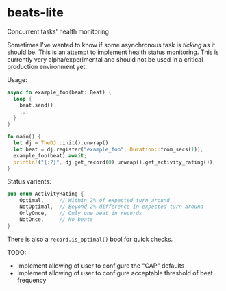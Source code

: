 # beats-lite
Concurrent tasks' health monitoring

Sometimes I've wanted to know if some asynchronous task is _ticking_ as it should be. This is an attempt to implement health status monitoring. This is currently very alpha/experimental and should not be used in a critical production environment yet. 

Usage:
```rust
async fn example_foo(beat: Beat) {
  loop {
    beat.send()
    ...
  }
}

fn main() {
  let dj = TheDJ::init().unwrap()
  let beat = dj.register("example_foo", Duration::from_secs(1));
  example_foo(beat).await;
  println!("{:?}", dj.get_record(0).unwrap().get_activity_rating());
}
```

Status varients:
```rust
pub enum ActivityRating {
    Optimal,     // Within 2% of expected turn around
    NotOptimal,  // Beyond 2% difference in expected turn around
    OnlyOnce,    // Only one beat in records
    NotOnce,     // No beats
}
```
There is also a `record.is_optimal()` bool for quick checks.

TODO:
- Implement allowing of user to configure the "CAP" defaults
- Implement allowing of user to configure acceptable threshold of
  beat frequency
